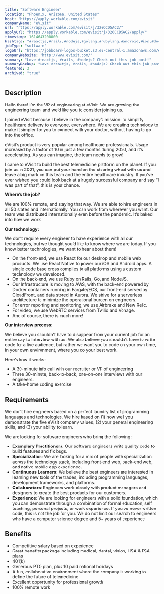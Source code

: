 ```yaml
---
title: "Software Engineer"
location: "Phoenix, Arizona, United States"
host: "https://apply.workable.com/evisit"
companyName: "eVisit"
url: "https://apply.workable.com/evisit/j/326CCD5AC2/"
applyUrl: "https://apply.workable.com/evisit/j/326CCD5AC2/apply/"
timestamp: 1614643200000
hashtags: "#reactjs,#rails,#nodejs,#golang,#rubylang,#android,#ios,#docker,#aws,#ui/ux"
jobType: "software"
logoUrl: "https://jobboard-logos-bucket.s3.eu-central-1.amazonaws.com/evisit"
companyWebsite: "http://www.evisit.com/"
summary: "Love #reactjs, #rails, #nodejs? Check out this job post!"
summaryBackup: "Love #reactjs, #rails, #nodejs? Check out this job post!"
featured: 3
archived: "true"
---
```


## Description

Hello there! I’m the VP of engineering at eVisit. We are growing the engineering team, and we’d like you to consider joining us.

I joined eVisit because I believe in the company’s mission: to simplify healthcare delivery to everyone, everywhere. We are creating technology to make it simpler for you to connect with your doctor, without having to go into the office.

eVisit’s product is very popular among healthcare professionals. Usage increased by a factor of 10 in just a few months during 2020, and it’s accelerating. As you can imagine, the team needs to grow!

I came to eVisit to build the best telemedicine platform on the planet. If you join us in 2021, you can put your hand on the steering wheel with us and leave a big mark on this team and the entire healthcare industry. If you’ve ever wished you could look back at a hugely successful company and say “I was part of that”, this is your chance.

**Where’s the job?**

We are 100% remote, and staying that way. We are able to hire engineers in all 50 states and internationally. You can work from wherever you want. Our team was distributed internationally even before the pandemic. It’s baked into how we work.

**Our technology:**

We don’t require every engineer to have experience with all our technologies, but we thought you’d like to know where we are today. If you know better technologies, we want to hear about them!

*   On the front-end, we use React for our desktop and mobile web products. We use React Native to power our iOS and Android apps. A single code base cross compiles to all platforms using a custom technology we developed.
*   On the back-end, we use Ruby on Rails, Go, and NodeJS.
*   Our Infrastructure is moving to AWS, with the back-end powered by Docker containers running in Fargate/ECS, our front-end served by CloudFront, and data stored in Aurora. We strive for a serverless architecture to minimize the operational burden on engineers.
*   For error reporting and monitoring, we use Airbrake and New Relic.
*   For video, we use WebRTC services from Twilio and Vonage.
*   And of course, there is much more!

**Our interview process:**

We believe you shouldn’t have to disappear from your current job for an entire day to interview with us. We also believe you shouldn’t have to write code for a live audience, but rather we want you to code on your own time, in your own environment, where you do your best work.

Here’s how it works:

*   A 30-minute info call with our recruiter or VP of engineering
*   Three 30-minute, back-to-back, one-on-one interviews with our engineers.
*   A take-home coding exercise

## Requirements

We don’t hire engineers based on a perfect laundry list of programming languages and technologies. We hire based on (1) how well you demonstrate the [five eVisit company values](https://evisit.com/company/our-story/), (2) your general engineering skills, and (3) your ability to learn.

We are looking for software engineers who bring the following:

*   **Exemplary Practitioners:** Our software engineers write quality code to build features and fix bugs.
*   **Specialization**: We are looking for a mix of people with specialization across the technology stack, including front-end web, back-end web, and native mobile app experience.
*   **Continuous Learners**: We believe the best engineers are interested in learning new tools of the trades, including programming languages, development frameworks, and platforms.
*   **Collaborators**: Engineers work closely with product managers and designers to create the best products for our customers.
*   **Experience**: We are looking for engineers with a solid foundation, which you can demonstrate through a combination of formal education, self teaching, personal projects, or work experience. If you've never written code, this is not the job for you. We do not limit our search to engineers who have a computer science degree and 5+ years of experience

## Benefits

*   Competitive salary based on experience
*   Great benefits package including medical, dental, vision, HSA & FSA plans
*   401(k)
*   Generous PTO plan, plus 10 paid national holidays
*   A fun, collaborative environment where the company is working to define the future of telemedicine
*   Excellent opportunity for professional growth
*   100% remote work
